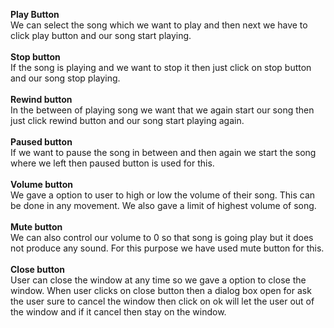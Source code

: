 <b>Play Button</b>
</br>
We can select the song which we want to play and then next we have to click play button and our song start playing.
</br></br>
<b>Stop button</b>
</br>
If the song is playing and we want to stop it then just click on stop button and our song stop playing.
</br></br>
<b>Rewind button</b>
</br>
In the between of playing song we want that we again start our song then just click rewind button and our song start playing again.
</br></br>
<b>Paused button</b>
</br>
If we want to pause the song in between and then again we start the song where we left then paused button is used for this.
</br></br>
<b>Volume button</b>
</br>
We gave a option to user to high or low the volume of their song. This can be done in any movement. We also gave a limit of highest volume of song.
</br></br>
<b>Mute button</b>
</br>
We can also control our volume to 0 so that song is going play but it does not produce any sound. For this purpose we have used mute button for this.
</br></br>
<b>Close button</b>
</br>
User can close the window at any time so we gave a option to close the window. When user clicks on close button then a dialog box open for ask the user sure to cancel the window then click on ok will let the user out of the window and if it cancel then stay on the window.
